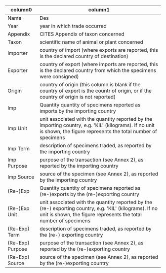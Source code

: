 column0 | column1
------- | -------
Name | Des
Year | year in which trade occurred
Appendix | CITES Appendix of taxon concerned
Taxon | scientific name of animal or plant concerned
Importer | country of import (where exports are reported, this is the  declared country of destination)
Exporter | country of export (where imports are reported, this is the  declared country from which the specimens were consigned)
Origin | country of origin (this column is blank if the country of  export is the countr of origin, or if the country of origin is not reported)
Imp | Quantity quantity of specimens reported as imports by the  importing country
Imp Unit | unit associated with the quantity reported by the  importing country, e.g. 'KIL' (kilograms). If no unit is  shown, the figure represents the total number of specimens
Imp Term | description of specimens traded, as reported by the  importing country
Imp Purpose | purpose of the transaction (see Annex 2), as reported by the importing country
Imp Source | source of the specimen (see Annex 2), as reported by the importing country
(Re-)Exp | Quantity quantity of specimens reported as (re-)exports by the (re-)exporting country
(Re-)Exp Unit | unit associated with the quantity reported by the (re-) exporting country, e.g. 'KIL' (kilograms). If no unit is shown, the figure represents the total number of specimens
(Re-Exp) Term | description of specimens traded, as reported by the (re-) exporting country
(Re-Exp) Purpose | purpose of the transaction (see Annex 2), as reported by the (re-)exporting country
(Re-Exp) Source | source of the specimen (see Annex 2), as reported by the (re-)exporting country